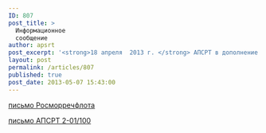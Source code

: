 ```yaml
---
ID: 807
post_title: >
  Информационное
  сообщение
author: apsrt
post_excerpt: '<strong>18 апреля  2013 г. </strong> АПСРТ в дополнение информации размещенной  на сайте в отношении  приказа Минтруда России  от 18.02.13 N 68н «Об утверждении Единого тарифно-квалификационного справочника работ и профессий рабочих» направлено   организациям – членам ассоциации письмо   Росморречфлота по совершенствованию подготовки специалистов морского и речного транспорта, в том числе по рабочим профессиям, а также запрос о представлении информации по указанному вопросу'
layout: post
permalink: /articles/807
published: true
post_date: 2013-05-07 15:43:00
---
```

[<span style="text-decoration:underline;"> письмо Росморречфлота </span>][1]  
  
[<span style="text-decoration:underline;"> письмо АПСРТ 2-01/100 </span>][2]

 [1]: http://www.apsrt.ru/docs/16ss.pdf
 [2]: http://www.apsrt.ru/docs/15ss.pdf